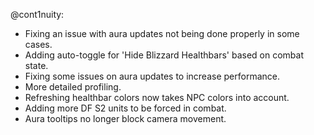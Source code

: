 @cont1nuity:
- Fixing an issue with aura updates not being done properly in some cases.
- Adding auto-toggle for 'Hide Blizzard Healthbars' based on combat state.
- Fixing some issues on aura updates to increase performance.
- More detailed profiling.
- Refreshing healthbar colors now takes NPC colors into account.
- Adding more DF S2 units to be forced in combat.
- Aura tooltips no longer block camera movement.

